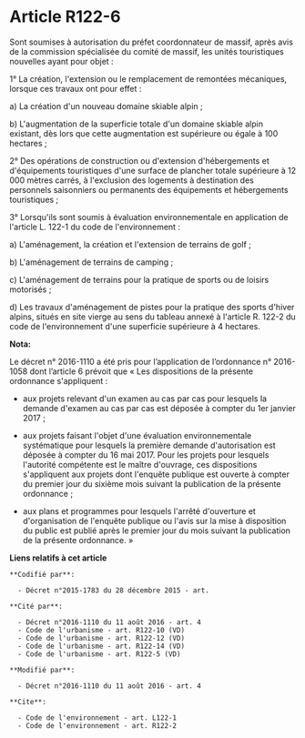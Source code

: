# Article R122-6

Sont soumises à autorisation du préfet coordonnateur de massif, après avis de la commission spécialisée du comité de massif,
les unités touristiques nouvelles ayant pour objet :

1° La création, l'extension ou le remplacement de remontées mécaniques, lorsque ces travaux ont pour effet :

a) La création d'un nouveau domaine skiable alpin ;

b) L'augmentation de la superficie totale d'un domaine skiable alpin existant, dès lors que cette augmentation est supérieure
ou égale à 100 hectares ;

2° Des opérations de construction ou d'extension d'hébergements et d'équipements touristiques d'une surface de plancher
totale supérieure à 12 000 mètres carrés, à l'exclusion des logements à destination des personnels saisonniers ou permanents
des équipements et hébergements touristiques ;

3° Lorsqu'ils sont soumis à évaluation environnementale en application de l'article L. 122-1 du code de l'environnement :

a) L'aménagement, la création et l'extension de terrains de golf ;

b) L'aménagement de terrains de camping ;

c) L'aménagement de terrains pour la pratique de sports ou de loisirs motorisés ;

d) Les travaux d'aménagement de pistes pour la pratique des sports d'hiver alpins, situés en site vierge au sens du tableau
annexé à l'article R. 122-2 du code de l'environnement d'une superficie supérieure à 4 hectares.

**Nota:**

Le décret n° 2016-1110 a été pris pour l’application de l’ordonnance n° 2016-1058 dont l’article 6 prévoit que « Les
dispositions de la présente ordonnance s'appliquent : 

- aux projets relevant d'un examen au cas par cas pour lesquels la demande d'examen au cas par cas est déposée à compter du
1er janvier 2017 ; 

- aux projets faisant l'objet d'une évaluation environnementale systématique pour lesquels la première demande d'autorisation
est déposée à compter du 16 mai 2017. Pour les projets pour lesquels l'autorité compétente est le maître d'ouvrage, ces
dispositions s'appliquent aux projets dont l'enquête publique est ouverte à compter du premier jour du sixième mois suivant
la publication de la présente ordonnance ; 

- aux plans et programmes pour lesquels l'arrêté d'ouverture et d'organisation de l'enquête publique ou l'avis sur la mise à
disposition du public est publié après le premier jour du mois suivant la publication de la présente ordonnance. »

**Liens relatifs à cet article**

	**Codifié par**:

	  - Décret n°2015-1783 du 28 décembre 2015 - art.

	**Cité par**:

	  - Décret n°2016-1110 du 11 août 2016 - art. 4
	  - Code de l'urbanisme - art. R122-10 (VD)
	  - Code de l'urbanisme - art. R122-12 (VD)
	  - Code de l'urbanisme - art. R122-14 (VD)
	  - Code de l'urbanisme - art. R122-5 (VD)

	**Modifié par**:

	  - Décret n°2016-1110 du 11 août 2016 - art. 4

	**Cite**:

	  - Code de l'environnement - art. L122-1
	  - Code de l'environnement - art. R122-2
